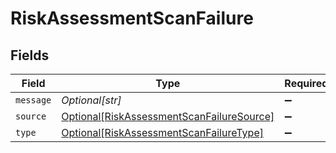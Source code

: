 # RiskAssessmentScanFailure


## Fields

| Field                                                                                               | Type                                                                                                | Required                                                                                            | Description                                                                                         |
| --------------------------------------------------------------------------------------------------- | --------------------------------------------------------------------------------------------------- | --------------------------------------------------------------------------------------------------- | --------------------------------------------------------------------------------------------------- |
| `message`                                                                                           | *Optional[str]*                                                                                     | :heavy_minus_sign:                                                                                  | N/A                                                                                                 |
| `source`                                                                                            | [Optional[RiskAssessmentScanFailureSource]](../../models/shared/riskassessmentscanfailuresource.md) | :heavy_minus_sign:                                                                                  | N/A                                                                                                 |
| `type`                                                                                              | [Optional[RiskAssessmentScanFailureType]](../../models/shared/riskassessmentscanfailuretype.md)     | :heavy_minus_sign:                                                                                  | N/A                                                                                                 |